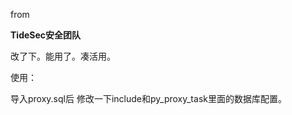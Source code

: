 from
      
**TideSec安全团队**    
    
    
    
改了下。能用了。凑活用。
    
    
    
使用：
    
导入proxy.sql后
修改一下include和py_proxy_task里面的数据库配置。
  
  

